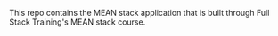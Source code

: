 This repo contains the MEAN stack application that is built through Full Stack Training's MEAN stack course.
